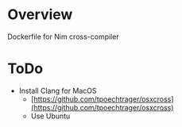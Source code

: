 # Overview

Dockerfile for Nim cross-compiler

# ToDo

- Install Clang for MacOS
    - [https://github.com/tpoechtrager/osxcross](https://github.com/tpoechtrager/osxcross)
    - Use Ubuntu

